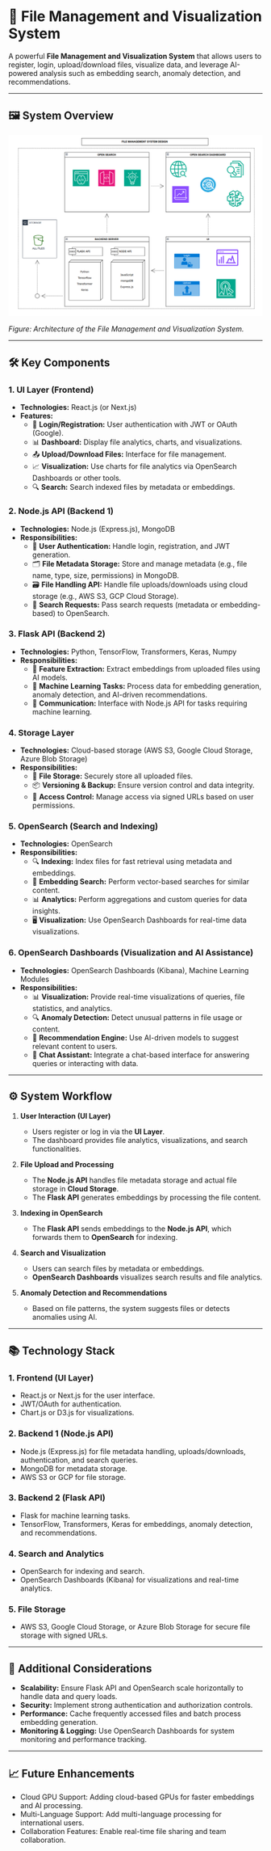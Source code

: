 # 📂 File Management and Visualization System

A powerful **File Management and Visualization System** that allows users to register, login, upload/download files, visualize data, and leverage AI-powered analysis such as embedding search, anomaly detection, and recommendations.

---

## 🖼️ **System Overview**

![System Overview](https://github.com/tanvirhasan2019/ml-documnet-searching-documentation/blob/main/system-design-v2.png)

*Figure: Architecture of the File Management and Visualization System.*

---

## 🛠️ **Key Components**

### 1. **UI Layer (Frontend)**
- **Technologies:** React.js (or Next.js)
- **Features:**
  - 🔐 **Login/Registration:** User authentication with JWT or OAuth (Google).
  - 📊 **Dashboard:** Display file analytics, charts, and visualizations.
  - 📤 **Upload/Download Files:** Interface for file management.
  - 📈 **Visualization:** Use charts for file analytics via OpenSearch Dashboards or other tools.
  - 🔍 **Search:** Search indexed files by metadata or embeddings.

### 2. **Node.js API (Backend 1)**
- **Technologies:** Node.js (Express.js), MongoDB
- **Responsibilities:**
  - 👤 **User Authentication:** Handle login, registration, and JWT generation.
  - 🗂️ **File Metadata Storage:** Store and manage metadata (e.g., file name, type, size, permissions) in MongoDB.
  - 🗃️ **File Handling API:** Handle file uploads/downloads using cloud storage (e.g., AWS S3, GCP Cloud Storage).
  - 🔄 **Search Requests:** Pass search requests (metadata or embedding-based) to OpenSearch.

### 3. **Flask API (Backend 2)**
- **Technologies:** Python, TensorFlow, Transformers, Keras, Numpy
- **Responsibilities:**
  - 📁 **Feature Extraction:** Extract embeddings from uploaded files using AI models.
  - 🤖 **Machine Learning Tasks:** Process data for embedding generation, anomaly detection, and AI-driven recommendations.
  - 🔗 **Communication:** Interface with Node.js API for tasks requiring machine learning.

### 4. **Storage Layer**
- **Technologies:** Cloud-based storage (AWS S3, Google Cloud Storage, Azure Blob Storage)
- **Responsibilities:**
  - 💾 **File Storage:** Securely store all uploaded files.
  - 📦 **Versioning & Backup:** Ensure version control and data integrity.
  - 🔑 **Access Control:** Manage access via signed URLs based on user permissions.

### 5. **OpenSearch (Search and Indexing)**
- **Technologies:** OpenSearch
- **Responsibilities:**
  - 🔍 **Indexing:** Index files for fast retrieval using metadata and embeddings.
  - 🧠 **Embedding Search:** Perform vector-based searches for similar content.
  - 📊 **Analytics:** Perform aggregations and custom queries for data insights.
  - 🖥️ **Visualization:** Use OpenSearch Dashboards for real-time data visualizations.

### 6. **OpenSearch Dashboards (Visualization and AI Assistance)**
- **Technologies:** OpenSearch Dashboards (Kibana), Machine Learning Modules
- **Responsibilities:**
  - 📊 **Visualization:** Provide real-time visualizations of queries, file statistics, and analytics.
  - 🔍 **Anomaly Detection:** Detect unusual patterns in file usage or content.
  - 🤖 **Recommendation Engine:** Use AI-driven models to suggest relevant content to users.
  - 💬 **Chat Assistant:** Integrate a chat-based interface for answering queries or interacting with data.

---

## ⚙️ **System Workflow**

1. **User Interaction (UI Layer)**
   - Users register or log in via the **UI Layer**.
   - The dashboard provides file analytics, visualizations, and search functionalities.
   
2. **File Upload and Processing**
   - The **Node.js API** handles file metadata storage and actual file storage in **Cloud Storage**.
   - The **Flask API** generates embeddings by processing the file content.
   
3. **Indexing in OpenSearch**
   - The **Flask API** sends embeddings to the **Node.js API**, which forwards them to **OpenSearch** for indexing.
   
4. **Search and Visualization**
   - Users can search files by metadata or embeddings.
   - **OpenSearch Dashboards** visualizes search results and file analytics.
   
5. **Anomaly Detection and Recommendations**
   - Based on file patterns, the system suggests files or detects anomalies using AI.

---

## 📚 **Technology Stack**

### 1. **Frontend (UI Layer)**
- React.js or Next.js for the user interface.
- JWT/OAuth for authentication.
- Chart.js or D3.js for visualizations.

### 2. **Backend 1 (Node.js API)**
- Node.js (Express.js) for file metadata handling, uploads/downloads, authentication, and search queries.
- MongoDB for metadata storage.
- AWS S3 or GCP for file storage.

### 3. **Backend 2 (Flask API)**
- Flask for machine learning tasks.
- TensorFlow, Transformers, Keras for embeddings, anomaly detection, and recommendations.

### 4. **Search and Analytics**
- OpenSearch for indexing and search.
- OpenSearch Dashboards (Kibana) for visualizations and real-time analytics.

### 5. **File Storage**
- AWS S3, Google Cloud Storage, or Azure Blob Storage for secure file storage with signed URLs.

---

## 🔧 **Additional Considerations**

- **Scalability:** Ensure Flask API and OpenSearch scale horizontally to handle data and query loads.
- **Security:** Implement strong authentication and authorization controls.
- **Performance:** Cache frequently accessed files and batch process embedding generation.
- **Monitoring & Logging:** Use OpenSearch Dashboards for system monitoring and performance tracking.

---
## 📈 Future Enhancements
- Cloud GPU Support: Adding cloud-based GPUs for faster embeddings and AI processing.
- Multi-Language Support: Add multi-language processing for international users.
- Collaboration Features: Enable real-time file sharing and team collaboration.

